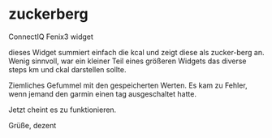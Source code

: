 # zuckerberg
ConnectIQ Fenix3 widget

dieses Widget summiert einfach die kcal und zeigt diese als zucker-berg an.
Wenig sinnvoll, war ein kleiner Teil eines größeren Widgets das diverse steps km und ckal darstellen sollte.

Ziemliches Gefummel mit den gespeicherten Werten.
Es kam zu Fehler, wenn jemand den garmin einen tag ausgeschaltet hatte.

Jetzt cheint es zu funktionieren.

Grüße,
dezent
